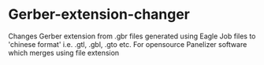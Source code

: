 # Gerber-extension-changer
Changes Gerber extension from .gbr files generated using Eagle Job files to 'chinese format' i.e. .gtl, .gbl, .gto etc. For opensource Panelizer software which merges using file extension
